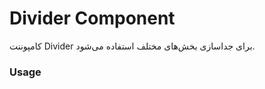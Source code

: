 # Divider Component

کامپوننت Divider برای جداسازی بخش‌های مختلف استفاده می‌شود.

### Usage


<Divider />
<Divider direction="vertical" length="50px" />
<Divider text="یا" color="blue" dashed />


  <div class="bg-gray-50 p-6 rounded-lg shadow-lg grid grid-cols-1 lg:grid-cols-2">
    <div class="grid grid-cols-1 lg:grid-cols-2 w-[500px]  ">
      <div class="space-y-4">
        <p class="bg-gray-200 h-6 w-4/4 rounded"></p>
        <p class="bg-gray-200 h-6 w-1/2 rounded"></p>
        <p class="bg-gray-200 h-6 w-5/6 rounded"></p>
        <p class="bg-gray-200 h-6 w-2/3 rounded"></p>
        <p class="bg-gray-200 h-6 w-3/4 rounded"></p>
        <p class="bg-gray-200 h-6 w-1/2 rounded"></p>
        <p class="bg-gray-200 h-6 w-5/6 rounded"></p>
        <p class="bg-gray-200 h-6 w-2/3 rounded"></p>
      </div>
<Divider direction="vertical" length="300px" text="OR"  />
    </div>
     <div class="grid  lg:grid-cols-2 w-[500px] ">
      <div class="space-y-4 ">
        <p class="bg-gray-200 h-6 w-3/4 rounded"></p>
        <p class="bg-gray-200 h-6 w-1/2 rounded"></p>
        <p class="bg-gray-200 h-6 w-5/6 rounded"></p>
        <p class="bg-gray-200 h-6 w-2/3 rounded"></p>
        <p class="bg-gray-200 h-6 w-3/4 rounded"></p>
        <p class="bg-gray-200 h-6 w-1/2 rounded"></p>
        <p class="bg-gray-200 h-6 w-5/6 rounded"></p>
        <p class="bg-gray-200 h-6 w-2/3 rounded"></p>
      </div>
    </div>
    </div>


<br/>

<div class="bg-gray-50 p-6 rounded-lg shadow-lg grid grid-row-1 lg:grid-row-2">
    <div class="grid grid-row-1 lg:grid-row-2 w-[500px]  ">
      <div class="space-y-4">
        <p class="bg-gray-200 h-6 w-4/4 rounded"></p>
        <p class="bg-gray-200 h-6 w-1/2 rounded"></p>
        <p class="bg-gray-200 h-6 w-5/6 rounded"></p>
        <p class="bg-gray-200 h-6 w-2/3 rounded"></p>
        <p class="bg-gray-200 h-6 w-3/4 rounded"></p>
        <p class="bg-gray-200 h-6 w-1/2 rounded"></p>
        <p class="bg-gray-200 h-6 w-5/6 rounded"></p>
        <p class="bg-gray-200 h-6 w-2/3 rounded"></p>
      </div>
<Divider  length="300px" text="OR" class="my-2" />
    </div>
     <div class="grid  lg:grid-row-2 w-[500px] ">
      <div class="space-y-4 ">
        <p class="bg-gray-200 h-6 w-3/4 rounded"></p>
        <p class="bg-gray-200 h-6 w-1/2 rounded"></p>
        <p class="bg-gray-200 h-6 w-5/6 rounded"></p>
        <p class="bg-gray-200 h-6 w-2/3 rounded"></p>
        <p class="bg-gray-200 h-6 w-3/4 rounded"></p>
        <p class="bg-gray-200 h-6 w-1/2 rounded"></p>
        <p class="bg-gray-200 h-6 w-5/6 rounded"></p>
        <p class="bg-gray-200 h-6 w-2/3 rounded"></p>
      </div>
    </div>
    </div>

